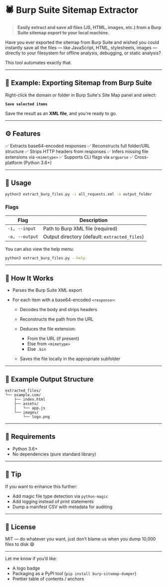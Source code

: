 # 🕷️ Burp Suite Sitemap Extractor

> **Easily extract and save all files (JS, HTML, images, etc.) from a Burp Suite sitemap export to your local machine.**

Have you ever exported the sitemap from Burp Suite and wished you could instantly save all the files — like JavaScript, HTML, stylesheets, images — directly to your filesystem for offline analysis, debugging, or static analysis?

This tool automates exactly that.

---

## 📸 Example: Exporting Sitemap from Burp Suite

Right-click the domain or folder in Burp Suite's Site Map panel and select:

**`Save selected items`**



Save the result as an **XML file**, and you're ready to go.

---

## ⚙️ Features

✅ Extracts base64-encoded responses
✅ Reconstructs full folder/URL structure
✅ Strips HTTP headers from responses
✅ Infers missing file extensions via `<mimetype>`
✅ Supports CLI flags via `argparse`
✅ Cross-platform (Python 3.6+)

---

## 🚀 Usage

```bash
python3 extract_burp_files.py -i all_requests.xml -o output_folder
```

### Flags

| Flag           | Description                                   |
| -------------- | --------------------------------------------- |
| `-i, --input`  | Path to Burp XML file (required)              |
| `-o, --output` | Output directory (default: `extracted_files`) |

You can also view the help menu:

```bash
python3 extract_burp_files.py --help
```

---

## 🧠 How It Works

* Parses the Burp Suite XML export
* For each item with a base64-encoded `<response>`:

  * Decodes the body and strips headers
  * Reconstructs the path from the URL
  * Deduces the file extension:

    * From the URL (if present)
    * Else from `<mimetype>`
    * Else `.bin`
  * Saves the file locally in the appropriate subfolder

---

## 🧩 Example Output Structure

```
extracted_files/
└── example.com/
    ├── index.html
    ├── assets/
    │   └── app.js
    └── images/
        └── logo.png
```

---

## 🔧 Requirements

* Python 3.6+
* No dependencies (pure standard library)

---

## 🧪 Tip

If you want to enhance this further:

* Add magic file type detection via `python-magic`
* Add logging instead of print statements
* Dump a manifest CSV with metadata for auditing

---

## 📄 License

MIT — do whatever you want, just don’t blame us when you dump 10,000 files to disk 😄

---

Let me know if you’d like:

* A logo badge
* Packaging as a PyPI tool (`pip install burp-sitemap-dumper`)
* Prettier table of contents / anchors